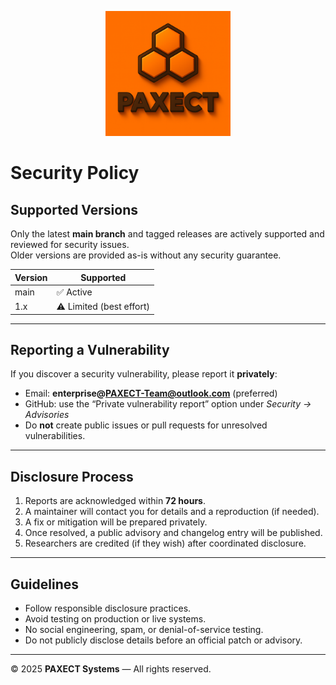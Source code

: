 <p align="center">
  <img src="ChatGPT%20Image%202%20okt%202025%2C%2022_33_51.png" alt="PAXECT logo" width="200"/>
</p>

# Security Policy

## Supported Versions

Only the latest **main branch** and tagged releases are actively supported and reviewed for security issues.  
Older versions are provided as-is without any security guarantee.

| Version | Supported |
|----------|------------|
| main     | ✅ Active |
| 1.x      | ⚠️ Limited (best effort) |

---

## Reporting a Vulnerability

If you discover a security vulnerability, please report it **privately**:

- Email: **enterprise@PAXECT-Team@outlook.com** (preferred)  
- GitHub: use the “Private vulnerability report” option under *Security → Advisories*  
- Do **not** create public issues or pull requests for unresolved vulnerabilities.

---

## Disclosure Process

1. Reports are acknowledged within **72 hours**.  
2. A maintainer will contact you for details and a reproduction (if needed).  
3. A fix or mitigation will be prepared privately.  
4. Once resolved, a public advisory and changelog entry will be published.  
5. Researchers are credited (if they wish) after coordinated disclosure.

---

## Guidelines

- Follow responsible disclosure practices.  
- Avoid testing on production or live systems.  
- No social engineering, spam, or denial-of-service testing.  
- Do not publicly disclose details before an official patch or advisory.

---

© 2025 **PAXECT Systems** — All rights reserved.
